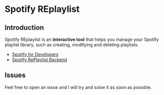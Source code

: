 # Spotify REplaylist

## Introduction

Spotify REplaylist is an **interactive tool** that helps you manage your Spotify playlist library, such as creating, modifying and deleting playlists.

- [Spotify for Developers](https://developer.spotify.com/)
- [Spotify RePlaylist Backend](https://github.com/nickypangers/spotify-playlist-organiser-backend)

## Issues

Feel free to open an issue and I will try and solve it as soon as possible.
